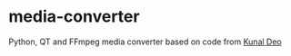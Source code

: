 media-converter
===============

Python, QT and FFmpeg media converter based on code from [Kunal Deo](https://github.com/kunaldeo/LUD-Media-Converter)
